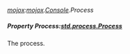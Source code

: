 _[mojox](../../modules/mojox/mojox-module.md):[mojox](../../modules/mojox/mojox-module.md).[Console](../../modules/mojox/mojox-console.md).Process_
##### Property Process:[std.process.Process](../../modules/std/std-process-process.md)
The process.
